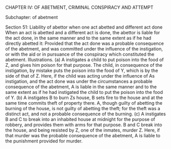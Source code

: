 CHAPTER IV: OF ABETMENT, CRIMINAL CONSPIRACY AND ATTEMPT

Subchapter: of abetment

Section 51: Liability of abettor when one act abetted and different act done
When an act is abetted and a different act is done, the abettor is liable for the act done, in the same manner and to the same extent as if he had directly abetted it: Provided that the act done was a probable consequence of the abetment, and was committed under the influence of the instigation, or with the aid or in pursuance of the conspiracy which constituted the abetment.
Illustrations.
(a) A instigates a child to put poison into the food of Z, and gives him poison for that purpose. The child, in consequence of the instigation, by mistake puts the poison into the food of Y, which is by the side of that of Z. Here, if the child was acting under the influence of As instigation, and the act done was under the circumstances a probable consequence of the abetment, A is liable in the same manner and to the same extent as if he had instigated the child to put the poison into the food of Y. (b) A instigates B to burn Zs house, B sets fire to the house and at the same time commits theft of property there. A, though guilty of abetting the burning of the house, is not guilty of abetting the theft; for the theft was a distinct act, and not a probable consequence of the burning. (c) A instigates B and C to break into an inhabited house at midnight for the purpose of robbery, and provides them with arms for that purpose. B and C break into the house, and being resisted by Z, one of the inmates, murder Z. Here, if that murder was the probable consequence of the abetment, A is liable to the punishment provided for murder.

